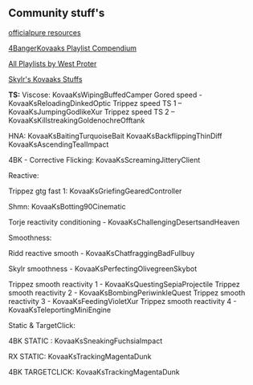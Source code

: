 ## **Community stuff's**

[officialpure resources](https://github.com/officialpure/Resources/blob/main/Sharecodes.md)

[4BangerKovaaks Playlist Compendium](https://docs.google.com/spreadsheets/d/1pDKiviydpzZz0hEkHt2b3oUruWW_SBPF_w6enxrB_E0/edit#gid=0)

[All Playlists by West Proter](https://docs.google.com/spreadsheets/d/1E8QnExIHykbU0ApgDJEkFI1nxBm1sxRFM6LOOk6RxF8/edit#gid=0)

[Skylr's Kovaaks Stuffs](https://www.dropbox.com/sh/44gu6yjvnr8m22t/AACJeZEKBAkR_VbmEinFUbzTa?dl=0)

**TS:**
Viscose: KovaaKsWipingBuffedCamper
Gored speed - KovaaKsReloadingDinkedOptic
Trippez speed TS 1 – KovaaKsJumpingGodlikeXur
Trippez speed TS 2 – KovaaKsKillstreakingGoldenochreOfftank

HNA: KovaaKsBaitingTurquoiseBait
KovaaKsBackflippingThinDiff
KovaaKsAscendingTealImpact

4BK - Corrective Flicking: KovaaKsScreamingJitteryClient

Reactive:

Trippez gtg fast 1: KovaaKsGriefingGearedController

Shmn: KovaaKsBotting90Cinematic

Torje reactivity conditioning - KovaaKsChallengingDesertsandHeaven

Smoothness:

Ridd reactive smooth - KovaaKsChatfraggingBadFullbuy

Skylr smoothness - KovaaKsPerfectingOlivegreenSkybot

Trippez smooth reactivity 1 - KovaaKsQuestingSepiaProjectile
Trippez smooth reactivity 2 - KovaaKsBombingPeriwinkleQuest
Trippez smooth reactivity 3 - KovaaKsFeedingVioletXur
Trippez smooth reactivity 4 - KovaaKsTeleportingMiniEngine


Static & TargetClick:

4BK STATIC : KovaaKsSneakingFuchsiaImpact

RX STATIC: KovaaKsTrackingMagentaDunk

4BK TARGETCLICK: KovaaKsTrackingMagentaDunk

